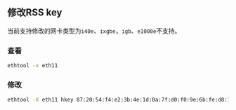 

## 修改RSS key

当前支持修改的网卡类型为`i40e`、`ixgbe`，`igb`、`e1000e`不支持。

### 查看

```bash
ethtool -x eth11
```

### 修改

```bash
ethtool -X eth11 hkey 87:20:54:f4:e2:3b:4e:1d:0a:7f:d0:f0:9e:6b:fe:d8:1e:c6:28:9c:f1:98:ef:c5:37:e8:cd:70:16:0d:15:e2:1d:6b:2c:3e:5a:17:8f:94:d6:02:03:5e:5f:e9:7f:0b:7c:c3:a6:10
```

